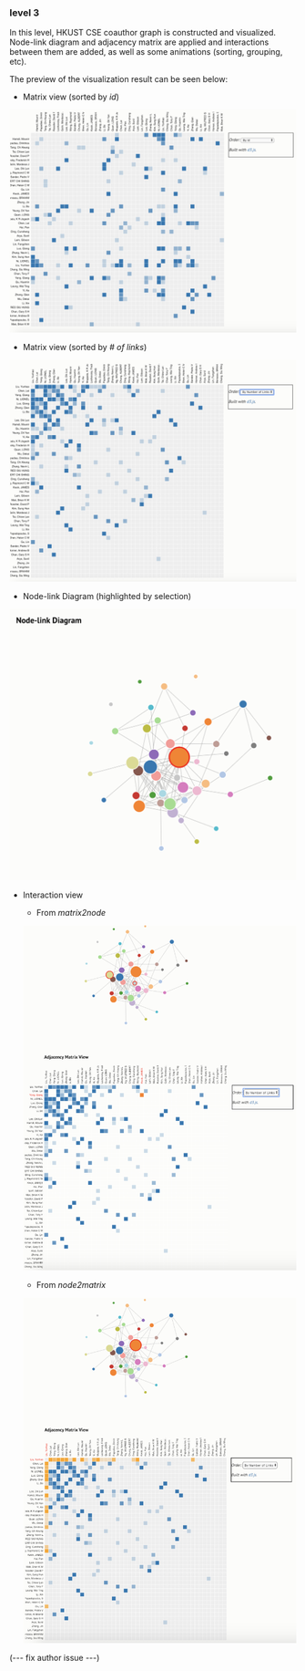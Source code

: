 ### level 3

In this level, HKUST CSE coauthor graph is constructed and visualized. Node-link diagram and adjacency matrix are applied and interactions between them are added, as well as some animations (sorting, grouping, etc).

 The preview of the visualization result can be seen below:

- Matrix view (sorted by *id*)

![level3-id](../figures/level3-id.png)

- Matrix view (sorted by *# of links*)

![level3-links](../figures/level3-links.png)

- Node-link Diagram (highlighted by selection)

![level3-nodelink](../figures/level3-nodelink.png)

- Interaction view
  - From *matrix2node*

  ![level3-matrix-node](../figures/level3-matrix-node.png)

  - From *node2matrix*

  ![level3-node-matrix](../figures/level3-node-matrix.png)

(--- fix author issue ---)